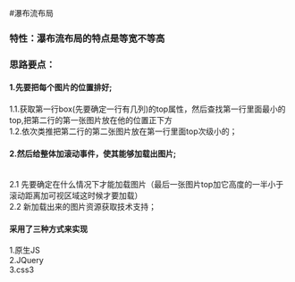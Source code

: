 #瀑布流布局 
<h3>特性：瀑布流布局的特点是等宽不等高</h3>
  <h3>思路要点：</h3>
  <h4>1.先要把每个图片的位置排好;</h4>
    1.1.获取第一行box(先要确定一行有几列)的top属性，然后查找第一行里面最小的top,把第二行的第一张图片放在他的位置正下方
    </br>1.2.依次类推把第二行的第二张图片放在第一行里面top次级小的； 
  <h4>2.然后给整体加滚动事件，使其能够加载出图片;</h4>
    </br>2.1 先要确定在什么情况下才能加载图片（最后一张图片top加它高度的一半小于滚动距离加可视区域这时候才要加载）
    </br>2.2 新加载出来的图片资源获取技术支持；
  <h4>采用了三种方式来实现</h4>
  1.原生JS
  </br>2.JQuery
  </br>3.css3
